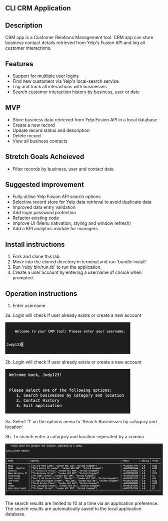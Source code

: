 CLI CRM Application
-------------------

Description
----------

CRM app is a Customer Relations Management tool.
CRM app can store business contact details retrieved from Yelp's Fusion API and log all customer interactions.

Features
-------------------
- Support for multliple user logins
- Find new customers via Yelp's local-search service
- Log and track all interactions with businesses
- Search customer interaction history by business, user or date


MVP
------------------
- Store business data retrieved from Yelp Fusion API in a local database
- Create a new record
- Update record status and description
- Delete record 
- View all business contacts


Stretch Goals Acheieved
------------------
- Filter records by business, user and contact date 


Suggested improvement
------------------
- Fully utilise Yelp Fusion API search options
- Selective record store for Yelp data retrieval to avoid duplicate data
- Improved data entry validation
- Add login password protection
- Refactor existing code
- Improve UI (Menu nativation, styling and window refresh)
- Add a KPI analytics module for managers


Install instructions
-------------------

1. Fork and clone this lab.
2. Move into the cloned directory in terminal and run 'bundle install'.
3. Run 'ruby bin/run.rb' to run the application.
4. Create a user account by entering a username of choice when prompted.


Operation instructions
-------------------

1. Enter username

2a. Login will check if user already exists or create a new account
  
  <img src="readme-img/1-login.jpg" width="400" >

2b. Login will check if user already exists or create a new account

  <img src="readme-img/2-loginmenu.jpg" width="400" >

3a. Select '1' on the options menu to 'Search Businesses by catagory and location'
  
3b. To search enter a catagory and location seperated by a comma. 

  <img src="readme-img/3-search-example.jpg" width="800" >

  The search results are limited to 10 at a time via an application preference.
  The search results are automatically saved to the local application database.
  
  
  
  
  
  
  
  
  
  
  
  
  
  
  
  
  
  
  
  

